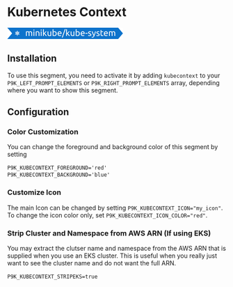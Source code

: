 # Kubernetes Context

![](segment.png)

## Installation

To use this segment, you need to activate it by adding `kubecontext` to your
`P9K_LEFT_PROMPT_ELEMENTS` or `P9K_RIGHT_PROMPT_ELEMENTS` array, depending
where you want to show this segment.

## Configuration

### Color Customization

You can change the foreground and background color of this segment by setting
```
P9K_KUBECONTEXT_FOREGROUND='red'
P9K_KUBECONTEXT_BACKGROUND='blue'
```

### Customize Icon

The main Icon can be changed by setting `P9K_KUBECONTEXT_ICON="my_icon"`. To change the
icon color only, set `P9K_KUBECONTEXT_ICON_COLOR="red"`.

### Strip Cluster and Namespace from AWS ARN (If using EKS)

You may extract the clutser name and namespace from the AWS ARN that is supplied when you use an EKS cluster. This is useful when you really just want to see the cluster name and do not want the full ARN.
```
P9K_KUBECONTEXT_STRIPEKS=true
```